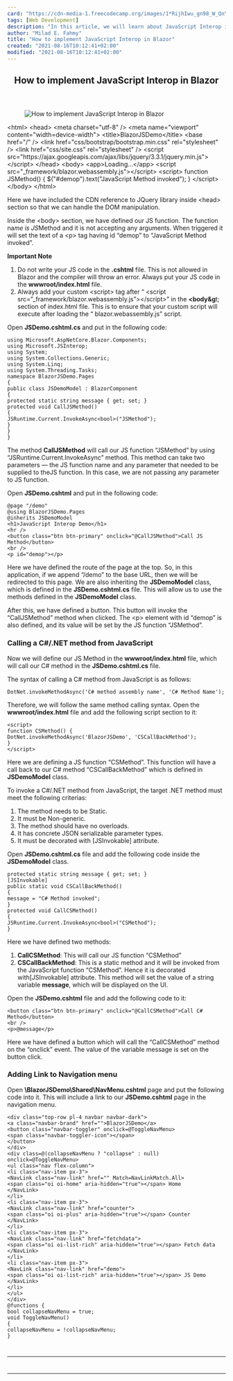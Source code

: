 ```yaml
---
card: "https://cdn-media-1.freecodecamp.org/images/1*RijhIwu_gn98_W_QnYcGAA.jpeg"
tags: [Web Development]
description: "In this article, we will learn about JavaScript Interop in Bl"
author: "Milad E. Fahmy"
title: "How to implement JavaScript Interop in Blazor"
created: "2021-08-16T10:12:41+02:00"
modified: "2021-08-16T10:12:41+02:00"
---
```

<div class="site-wrapper">
<main id="site-main" class="site-main outer">
<div class="inner">
<article class="post-full post tag-web-development tag-javascript tag-programming tag-tutorial tag-tech ">
<header class="post-full-header">
<h1 class="post-full-title">How to implement JavaScript Interop in Blazor</h1>
</header>
<figure class="post-full-image">
<picture>
<source media="(max-width: 700px)" sizes="1px" srcset="data:image/gif;base64,R0lGODlhAQABAIAAAAAAAP///yH5BAEAAAAALAAAAAABAAEAAAIBRAA7 1w">
<source media="(min-width: 701px)" sizes="(max-width: 800px) 400px,
(max-width: 1170px) 700px,
1400px" srcset="https://cdn-media-1.freecodecamp.org/images/1*RijhIwu_gn98_W_QnYcGAA.jpeg 300w,
https://cdn-media-1.freecodecamp.org/images/1*RijhIwu_gn98_W_QnYcGAA.jpeg 600w,
https://cdn-media-1.freecodecamp.org/images/1*RijhIwu_gn98_W_QnYcGAA.jpeg 1000w,
https://cdn-media-1.freecodecamp.org/images/1*RijhIwu_gn98_W_QnYcGAA.jpeg 2000w">
<img onerror="this.style.display='none'" src="https://cdn-media-1.freecodecamp.org/images/1*RijhIwu_gn98_W_QnYcGAA.jpeg" alt="How to implement JavaScript Interop in Blazor">
</picture>
</figure>
<section class="post-full-content">
<div class="post-content">
&lt;html&gt;
&lt;head&gt;
&lt;meta charset="utf-8" /&gt;
&lt;meta name="viewport" content="width=device-width"&gt;
&lt;title&gt;BlazorJSDemo&lt;/title&gt;
&lt;base href="/" /&gt;
&lt;link href="css/bootstrap/bootstrap.min.css" rel="stylesheet" /&gt;
&lt;link href="css/site.css" rel="stylesheet" /&gt;
&lt;script src="https://ajax.googleapis.com/ajax/libs/jquery/3.3.1/jquery.min.js"&gt;&lt;/script&gt;
&lt;/head&gt;
&lt;body&gt;
&lt;app&gt;Loading...&lt;/app&gt;
&lt;script src="_framework/blazor.webassembly.js"&gt;&lt;/script&gt;
&lt;script&gt;
function JSMethod() {
$("#demop").text("JavaScript Method invoked");
}
&lt;/script&gt;
&lt;/body&gt;
&lt;/html&gt;</code></pre><p>Here we have included the CDN reference to JQuery library inside &lt;head&gt; section so that we can handle the DOM manipulation.</p><p>Inside the &lt;body&gt; section, we have defined our JS function. The function na<em>me is JS</em>Method and it is not accepting any arguments. When triggered it will set the text of a &lt;p&gt; tag having id “demop” to “JavaScript Method invoked”.</p><p><strong>Important Note</strong></p><ol><li>Do not write your JS code in the <strong>.cshtml</strong> file. This is not allowed in Blazor and the compiler will throw an error. Always put your JS code in the <strong>wwwroot/index.html</strong> file.</li><li>Always add your custom &lt;script&gt; tag after “ &lt;script src=”_framework/blazor.webassembly.js”&gt;&lt;/script&gt;” in the <strong>&lt;body&amp;g</strong>t; section of index.html file. This is to ensure that your custom script will execute after loading the “ blazor.webassembly.js” script.</li></ol><p>Open <strong>JSDemo.cshtml.cs</strong><em> </em>and put in the following code:</p><pre><code class="language-cs">using Microsoft.AspNetCore.Blazor.Components;
using Microsoft.JSInterop;
using System;
using System.Collections.Generic;
using System.Linq;
using System.Threading.Tasks;
namespace BlazorJSDemo.Pages
{
public class JSDemoModel : BlazorComponent
{
protected static string message { get; set; }
protected void CallJSMethod()
{
JSRuntime.Current.InvokeAsync&lt;bool&gt;("JSMethod");
}
}
}</code></pre><p>The method <strong>CallJSMethod</strong> will call our JS function “JSMethod” by using “JSRuntime.Current.InvokeAsync” method. This method can take two parameters — the JS function name and any parameter that needed to be supplied to theJS function. In this case, we are not passing any parameter to JS function.</p><p>Open <strong>JSDemo.cshtml</strong><em> </em>and put in the following code:</p><pre><code class="language-cs">@page "/demo"
@using BlazorJSDemo.Pages
@inherits JSDemoModel
&lt;h1&gt;JavaScript Interop Demo&lt;/h1&gt;
&lt;hr /&gt;
&lt;button class="btn btn-primary" onclick="@CallJSMethod"&gt;Call JS Method&lt;/button&gt;
&lt;br /&gt;
&lt;p id="demop"&gt;&lt;/p&gt;</code></pre><p>Here we have defined the route of the page at the top. So, in this application, if we append “/demo” to the base URL, then we will be redirected to this page. We are also inheriting the <strong>JSDemoModel</strong> class, which is defined in the <strong>JSDemo.cshtml.cs</strong> file. This will allow us to use the methods defined in the <strong>JSDemoModel</strong> class.</p><p>After this, we have defined a button. This button will invoke the “CallJSMethod” method when clicked. The &lt;p&gt; element with id “demop” is also defined, and its value will be set by the JS function “JSMethod”.</p><h3 id="calling-a-c-net-method-from-javascript">Calling a C#/.NET method from JavaScript</h3><p>Now we will define our JS Method in the <strong>wwwroot/index.html</strong> file, which will call our C# method in the <strong>JSDemo.cshtml.cs</strong><em> </em>file.</p><p>The syntax of calling a C# method from JavaScript is as follows:</p><pre><code class="language-cs">DotNet.invokeMethodAsync('C# method assembly name', 'C# Method Name');</code></pre><p>Therefore, we will follow the same method calling syntax. Open the <strong>wwwroot/index.html</strong> file and add the following script section to it:</p><pre><code class="language-cs">&lt;script&gt;
function CSMethod() {
DotNet.invokeMethodAsync('BlazorJSDemo', 'CSCallBackMethod');
}
&lt;/script&gt;</code></pre><p>Here we are defining a JS function “CSMethod”. This function will have a call back to our C# method “CSCallBackMethod” which is defined in <strong>JSDemoModel</strong> class.</p><p>To invoke a C#/.NET method from JavaScript, the target .NET method must meet the following criterias:</p><ol><li>The method needs to be Static.</li><li>It must be Non-generic.</li><li>The method should have no overloads.</li><li>It has concrete JSON serializable parameter types.</li><li>It must be decorated with [JSInvokable] attribute.</li></ol><p>Open <strong>JSDemo.cshtml.cs</strong><em> </em>file and add the following code inside the <strong>JSDemoModel</strong> class.</p><pre><code class="language-cs">protected static string message { get; set; }
[JSInvokable]
public static void CSCallBackMethod()
{
message = "C# Method invoked";
}
protected void CallCSMethod()
{
JSRuntime.Current.InvokeAsync&lt;bool&gt;("CSMethod");
}</code></pre><p>Here we have defined two methods:</p><ol><li><strong>CallCSMethod</strong>: This will call our JS function “CSMethod”</li><li><strong>CSCallBackMethod</strong>: This is a static method and it will be invoked from the JavaScript function “CSMethod”. Hence it is decorated with[JSInvokable] attribute. This method will set the value of a string variable <strong>message</strong>, which will be displayed on the UI.</li></ol><p>Open the <strong>JSDemo.cshtml</strong><em> </em>file and add the following code to it:</p><pre><code class="language-html">&lt;button class="btn btn-primary" onclick="@CallCSMethod"&gt;Call C# Method&lt;/button&gt;
&lt;br /&gt;
&lt;p&gt;@message&lt;/p&gt;</code></pre><p>Here we have defined a button which will call the “CallCSMethod” method on the “onclick” event. The value of the variable message is set on the button click.</p><h3 id="adding-link-to-navigation-menu">Adding Link to Navigation menu</h3><p>Open <strong>\BlazorJSDemo\Shared\NavMenu.cshtml</strong><em> </em>page and put the following code into it. This will include a link to our <strong>JSDemo.cshtml</strong><em> </em>page in the navigation menu.</p><pre><code class="language-html">&lt;div class="top-row pl-4 navbar navbar-dark"&gt;
&lt;a class="navbar-brand" href=""&gt;BlazorJSDemo&lt;/a&gt;
&lt;button class="navbar-toggler" onclick=@ToggleNavMenu&gt;
&lt;span class="navbar-toggler-icon"&gt;&lt;/span&gt;
&lt;/button&gt;
&lt;/div&gt;
&lt;div class=@(collapseNavMenu ? "collapse" : null) onclick=@ToggleNavMenu&gt;
&lt;ul class="nav flex-column"&gt;
&lt;li class="nav-item px-3"&gt;
&lt;NavLink class="nav-link" href="" Match=NavLinkMatch.All&gt;
&lt;span class="oi oi-home" aria-hidden="true"&gt;&lt;/span&gt; Home
&lt;/NavLink&gt;
&lt;/li&gt;
&lt;li class="nav-item px-3"&gt;
&lt;NavLink class="nav-link" href="counter"&gt;
&lt;span class="oi oi-plus" aria-hidden="true"&gt;&lt;/span&gt; Counter
&lt;/NavLink&gt;
&lt;/li&gt;
&lt;li class="nav-item px-3"&gt;
&lt;NavLink class="nav-link" href="fetchdata"&gt;
&lt;span class="oi oi-list-rich" aria-hidden="true"&gt;&lt;/span&gt; Fetch data
&lt;/NavLink&gt;
&lt;/li&gt;
&lt;li class="nav-item px-3"&gt;
&lt;NavLink class="nav-link" href="demo"&gt;
&lt;span class="oi oi-list-rich" aria-hidden="true"&gt;&lt;/span&gt; JS Demo
&lt;/NavLink&gt;
&lt;/li&gt;
&lt;/ul&gt;
&lt;/div&gt;
@functions {
bool collapseNavMenu = true;
void ToggleNavMenu()
{
collapseNavMenu = !collapseNavMenu;
}
</div>
<hr>
<hr>
</section>
</article>
</div>
</main>
</div>
<!-- Google Tag Manager (noscript) -->
<!-- End Google Tag Manager (noscript) -->
